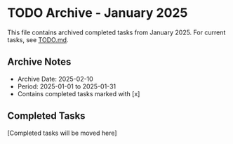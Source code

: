 # TODO Archive - January 2025

This file contains archived completed tasks from January 2025. For current tasks, see [TODO.md](../../TODO.md).

## Archive Notes
- Archive Date: 2025-02-10
- Period: 2025-01-01 to 2025-01-31
- Contains completed tasks marked with [x]

## Completed Tasks
[Completed tasks will be moved here]
